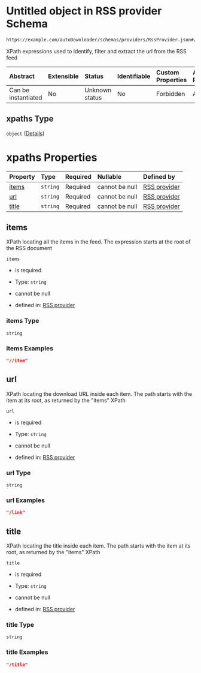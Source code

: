 # Untitled object in RSS provider Schema

```txt
https://example.com/autoDownloader/schemas/providers/RssProvider.json#/properties/xpaths
```

XPath expressions used to identify, filter and extract the url from the RSS feed

| Abstract            | Extensible | Status         | Identifiable | Custom Properties | Additional Properties | Access Restrictions | Defined In                                                                    |
| :------------------ | :--------- | :------------- | :----------- | :---------------- | :-------------------- | :------------------ | :---------------------------------------------------------------------------- |
| Can be instantiated | No         | Unknown status | No           | Forbidden         | Allowed               | none                | [RssProvider.json*](../out/providers/RssProvider.json "open original schema") |

## xpaths Type

`object` ([Details](rssprovider-properties-xpaths.md))

# xpaths Properties

| Property        | Type     | Required | Nullable       | Defined by                                                                                                                                                                    |
| :-------------- | :------- | :------- | :------------- | :---------------------------------------------------------------------------------------------------------------------------------------------------------------------------- |
| [items](#items) | `string` | Required | cannot be null | [RSS provider](rssprovider-properties-xpaths-properties-items.md "https://example.com/autoDownloader/schemas/providers/RssProvider.json#/properties/xpaths/properties/items") |
| [url](#url)     | `string` | Required | cannot be null | [RSS provider](rssprovider-properties-xpaths-properties-url.md "https://example.com/autoDownloader/schemas/providers/RssProvider.json#/properties/xpaths/properties/url")     |
| [title](#title) | `string` | Required | cannot be null | [RSS provider](rssprovider-properties-xpaths-properties-title.md "https://example.com/autoDownloader/schemas/providers/RssProvider.json#/properties/xpaths/properties/title") |

## items

XPath locating all the items in the feed. The expression starts at the root of the RSS document

`items`

*   is required

*   Type: `string`

*   cannot be null

*   defined in: [RSS provider](rssprovider-properties-xpaths-properties-items.md "https://example.com/autoDownloader/schemas/providers/RssProvider.json#/properties/xpaths/properties/items")

### items Type

`string`

### items Examples

```json
"//item"
```

## url

XPath locating the download URL inside each item. The path starts with the item at its root, as returned by the "items" XPath

`url`

*   is required

*   Type: `string`

*   cannot be null

*   defined in: [RSS provider](rssprovider-properties-xpaths-properties-url.md "https://example.com/autoDownloader/schemas/providers/RssProvider.json#/properties/xpaths/properties/url")

### url Type

`string`

### url Examples

```json
"/link"
```

## title

XPath locating the title inside each item. The path starts with the item at its root, as returned by the "items" XPath

`title`

*   is required

*   Type: `string`

*   cannot be null

*   defined in: [RSS provider](rssprovider-properties-xpaths-properties-title.md "https://example.com/autoDownloader/schemas/providers/RssProvider.json#/properties/xpaths/properties/title")

### title Type

`string`

### title Examples

```json
"/title"
```

